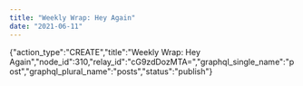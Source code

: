 ```yaml
---
title: "Weekly Wrap: Hey Again"
date: "2021-06-11"
---
```


{"action\_type":"CREATE","title":"Weekly Wrap: Hey Again","node\_id":310,"relay\_id":"cG9zdDozMTA=","graphql\_single\_name":"post","graphql\_plural\_name":"posts","status":"publish"}
